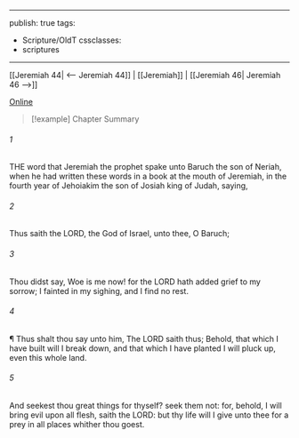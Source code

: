 

---
publish: true
tags:
  - Scripture/OldT
cssclasses:
  - scriptures
---
[[Jeremiah 44| <-- Jeremiah 44]] | [[Jeremiah]] | [[Jeremiah 46| Jeremiah 46 -->]]

[Online](https://churchofjesuschrist.org/study/scriptures/ot/jer/45?lang=eng)

>[!example] Chapter Summary
>
###### 1
THE word that Jeremiah the prophet spake unto Baruch the son of Neriah, when he had written these words in a book at the mouth of Jeremiah, in the fourth year of Jehoiakim the son of Josiah king of Judah, saying,
###### 2
Thus saith the LORD, the God of Israel, unto thee, O Baruch;
###### 3
Thou didst say, Woe is me now!  for the LORD hath added grief to my sorrow; I fainted in my sighing, and I find no rest.
###### 4
¶ Thus shalt thou say unto him, The LORD saith thus; Behold, that which I have built will I break down, and that which I have planted I will pluck up, even this whole land.
###### 5
And seekest thou great things for thyself?  seek them not: for, behold, I will bring evil upon all flesh, saith the LORD: but thy life will I give unto thee for a prey in all places whither thou goest.



